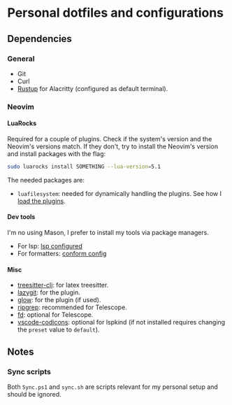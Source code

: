 # Personal dotfiles and configurations

## Dependencies

### General

- Git
- Curl
- [Rustup](https://rustup.rs/) for Alacritty (configured as default terminal).

### Neovim

#### LuaRocks

Required for a couple of plugins. Check if the system's version and the Neovim's versions match. If they don't, try to install the Neovim's version and install packages with the flag:

```bash
sudo luarocks install SOMETHING --lua-version=5.1
```

The needed packages are:

- `luafilesystem`: needed for dynamically handling the plugins. See how I [load the plugins](nvim/lua/plugins/init.lua).

#### Dev tools

I'm no using Mason, I prefer to install my tools via package managers.
- For lsp: [lsp configured](nvim/lsp/)
- For formatters: [conform config](nvim/lua/plugins.lua)

#### Misc

- [treesitter-cli](https://github.com/tree-sitter/tree-sitter/blob/master/cli/README.md): for latex treesitter.
- [lazygit](https://github.com/jesseduffield/lazygit): for the plugin.
- [glow](https://github.com/charmbracelet/glow): for the plugin (if used).
- [ripgrep](https://github.com/BurntSushi/ripgrep): recommended for Telescope.
- [fd](https://github.com/sharkdp/fd): optional for Telescope.
- [vscode-codicons](https://github.com/microsoft/vscode-codicons): optional for lspkind (if not installed requires changing the `preset` value to `default`).

## Notes

### Sync scripts

Both `Sync.ps1` and `sync.sh` are scripts relevant for my personal setup and should be ignored. 

